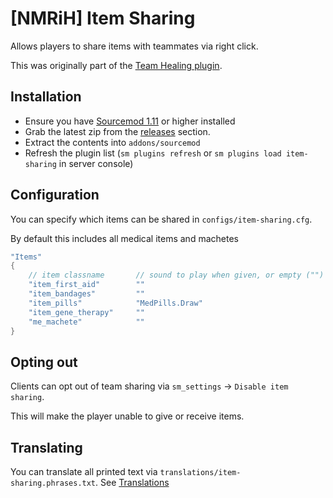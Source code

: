 # [NMRiH] Item Sharing

Allows players to share items with teammates via right click.

This was originally part of the [Team Healing plugin](https://github.com/dysphie/nmrih-team-healing).


## Installation
- Ensure you have [Sourcemod 1.11](https://wiki.alliedmods.net/Installing_sourcemod) or higher installed
- Grab the latest zip from the [releases](https://github.com/dysphie/nmrih-item-sharing/releases) section.
- Extract the contents into `addons/sourcemod`
- Refresh the plugin list (`sm plugins refresh` or `sm plugins load item-sharing` in server console)

## Configuration

You can specify which items can be shared in `configs/item-sharing.cfg`.

By default this includes all medical items and machetes

```cpp
"Items"
{
	// item classname       // sound to play when given, or empty ("") to play "weapon_db.GenericFoley"
	"item_first_aid"        ""
	"item_bandages"         ""
	"item_pills"            "MedPills.Draw"
	"item_gene_therapy"     ""
	"me_machete"            ""
}
```

## Opting out

Clients can opt out of team sharing via `sm_settings` -> `Disable item sharing`. 

This will make the player unable to give or receive items.

## Translating

You can translate all printed text via `translations/item-sharing.phrases.txt`. See [Translations](https://wiki.alliedmods.net/Translations_(SourceMod_Scripting)#Distributing_Language_Files)
